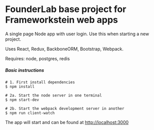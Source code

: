 # FounderLab base project for Frameworkstein web apps

A single page Node app with user login. Use this when starting a new project.

Uses React, Redux, BackboneORM, Bootstrap, Webpack.

Requires: node, postgres, redis

##### Basic instructions
```
# 1. First install dependencies
$ npm install

# 2a. Start the node server in one terminal
$ npm start-dev

# 2b. Start the webpack development server in another
$ npm run client-watch
```

The app will start and can be found at [http://localhost:3000](http://localhost:3000) 

